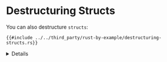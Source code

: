 # Destructuring Structs

You can also destructure `structs`:

```rust,editable
{{#include ../../third_party/rust-by-example/destructuring-structs.rs}}
```

<details>

- Change the literal values in `foo` to match with the other patterns.
- Add a new field to `Foo` and make changes to the pattern as needed.
- The distinction between a capture and a constant expression can be hard to
  spot. Try changing the `2` in the second arm to a variable, and see that it subtly
  doesn't work. Change it to a `const` and see it working again.

</details>
